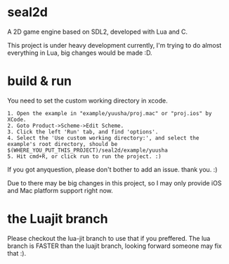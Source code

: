 # seal2d
A 2D game engine based on SDL2, developed with Lua and C.

This project is under heavy development currently, I'm trying to do almost everything in Lua, big changes would be made :D.

# build & run

You need to set the custom working directory in xcode.
    
    1. Open the example in "example/yuusha/proj.mac" or "proj.ios" by XCode. 
    2. Goto Product->Scheme->Edit Scheme.
    3. Click the left 'Run' tab, and find 'options'.
    4. Select the 'Use custom working directory:', and select the example's root directory, should be $(WHERE_YOU_PUT_THIS_PROJECT)/seal2d/example/yuusha
    5. Hit cmd+R, or click run to run the project. :)
  
If you got anyquestion, please don't bother to add an issue. thank you. :)

Due to there may be big changes in this project, so I may only provide iOS and Mac platform support right now.

# the Luajit branch
Please checkout the lua-jit branch to use that if you preffered. The lua branch is FASTER than the luajit branch, looking forward someone may fix that :).
